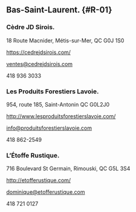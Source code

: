 
## Bas-Saint-Laurent. {#R-01}

### Cèdre JD Sirois.

18 Route Macnider, Métis-sur-Mer, QC G0J 1S0

<https://cedrejdsirois.com/>

ventes@cedrejdsirois.com

418 936 3033

### Les Produits Forestiers Lavoie.

954, route 185, Saint-Antonin QC G0L2J0

<http://www.lesproduitsforestierslavoie.com/>

info@produitsforestierslavoie.com

418 862-2549

### L’Étoffe Rustique.

716 Boulevard St Germain, Rimouski, QC G5L 3S4

<http://etofferustique.com/>

dominique@etofferustique.com

418 721 0127
